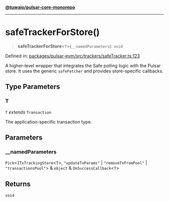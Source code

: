 [**@tuwaio/pulsar-core-monorepo**](../../../README.md)

***

# safeTrackerForStore()

> **safeTrackerForStore**\<`T`\>(`__namedParameters`): `void`

Defined in: [packages/pulsar-evm/src/trackers/safeTracker.ts:123](https://github.com/TuwaIO/pulsar-core/blob/37a7892af021715ac51cc1827e93ad7b2762ab6c/packages/pulsar-evm/src/trackers/safeTracker.ts#L123)

A higher-level wrapper that integrates the Safe polling logic with the Pulsar store.
It uses the generic `safeFetcher` and provides store-specific callbacks.

## Type Parameters

### T

`T` *extends* `Transaction`

The application-specific transaction type.

## Parameters

### \_\_namedParameters

`Pick`\<`ITxTrackingStore`\<`T`\>, `"updateTxParams"` \| `"removeTxFromPool"` \| `"transactionsPool"`\> & `object` & `OnSuccessCallback`\<`T`\>

## Returns

`void`
